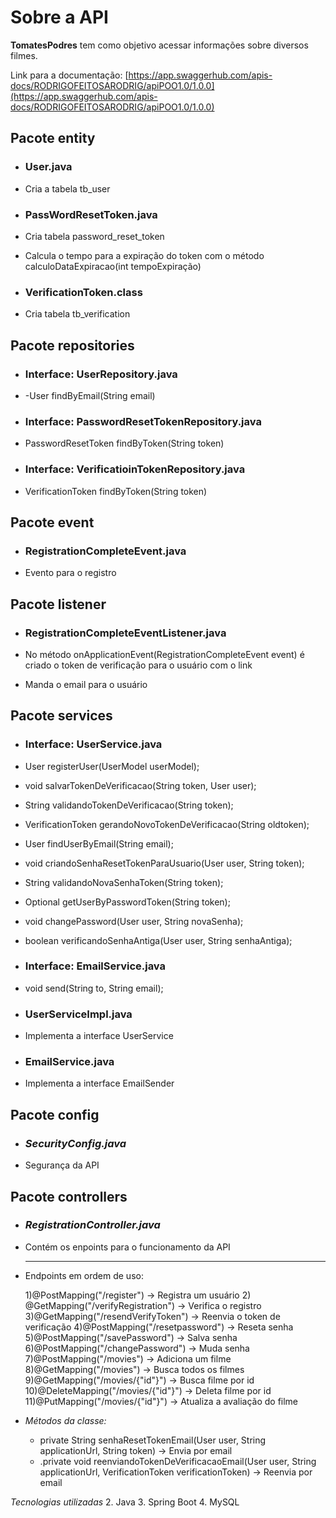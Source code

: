 # Sobre a API

**TomatesPodres** tem como objetivo acessar informações sobre diversos filmes.

Link para a documentação: [https://app.swaggerhub.com/apis-docs/RODRIGOFEITOSARODRIG/apiPOO1.0/1.0.0](https://app.swaggerhub.com/apis-docs/RODRIGOFEITOSARODRIG/apiPOO1.0/1.0.0)

## Pacote entity

- ### **User.java**  

 -   Cria a tabela tb_user

- ### **PassWordResetToken.java**
 - Cria tabela password_reset_token
 - Calcula o tempo para a expiração do token com o método calculoDataExpiracao(int tempoExpiração)

- ### **VerificationToken.class**
 - Cria tabela tb_verification

## Pacote repositories

- ### **Interface: UserRepository.java**

 -   -User findByEmail(String email)

- ### **Interface: PasswordResetTokenRepository.java**
 - PasswordResetToken findByToken(String token)

- ### **Interface: VerificatioinTokenRepository.java**
 - VerificationToken findByToken(String token)

  ## Pacote event

- ### **RegistrationCompleteEvent.java**

 -   Evento para o registro

## Pacote listener

- ### **RegistrationCompleteEventListener.java**

 -  No método onApplicationEvent(RegistrationCompleteEvent event) é criado o token de verificação para o usuário com o link
 - Manda o email para o usuário


## Pacote services

- ### **Interface: UserService.java**

 -   User registerUser(UserModel userModel);

 - void salvarTokenDeVerificacao(String token, User user);

 - String validandoTokenDeVerificacao(String token);

 - VerificationToken gerandoNovoTokenDeVerificacao(String oldtoken);

 - User findUserByEmail(String email);

 - void criandoSenhaResetTokenParaUsuario(User user, String token);

 - String validandoNovaSenhaToken(String token);

 - Optional<User> getUserByPasswordToken(String token);

 - void changePassword(User user, String novaSenha);

 - boolean verificandoSenhaAntiga(User user, String senhaAntiga);

- ### **Interface: EmailService.java**
 - void send(String to, String email);

- ### **UserServiceImpl.java**
 - Implementa a interface UserService
- ### **EmailService.java**
 - Implementa a interface EmailSender
 ## Pacote config
 - ### *SecurityConfig.java*
 - Segurança da API
## Pacote controllers

 - ### *RegistrationController.java*
 - Contém os enpoints para o funcionamento da API
   _________________

 -  Endpoints em ordem de uso:

	1)@PostMapping("/register")          -> Registra um usuário
        2) @GetMapping("/verifyRegistration") -> Verifica o registro
	3)@GetMapping("/resendVerifyToken")  -> Reenvia o token de verificação
	4)@PostMapping("/resetpassword")     -> Reseta senha 
        5)@PostMapping("/savePassword")      -> Salva senha
	6)@PostMapping("/changePassword")    -> Muda senha
	7)@PostMapping("/movies")            -> Adiciona um filme
	8)@GetMapping("/movies")             -> Busca todos os filmes
	9)@GetMapping("/movies/{"id"}")      -> Busca filme por id
	10)@DeleteMapping("/movies/{"id"}")  -> Deleta filme por id
	11)@PutMapping("/movies/{"id"}")     -> Atualiza a avaliação do filme
-   *Métodos da classe:*
    -   private String senhaResetTokenEmail(User user, String applicationUrl, String token) -> Envia por email 
      - .private void reenviandoTokenDeVerificacaoEmail(User user, String applicationUrl, VerificationToken verificationToken) -> Reenvia por email


*Tecnologias utilizadas*
 2. Java
 3. Spring Boot
 4. MySQL

